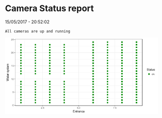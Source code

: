 Camera Status report
================
15/05/2017 - 20:52:02

    All cameras are up and running

![](camreport_files/figure-markdown_github/unnamed-chunk-2-1.png)
